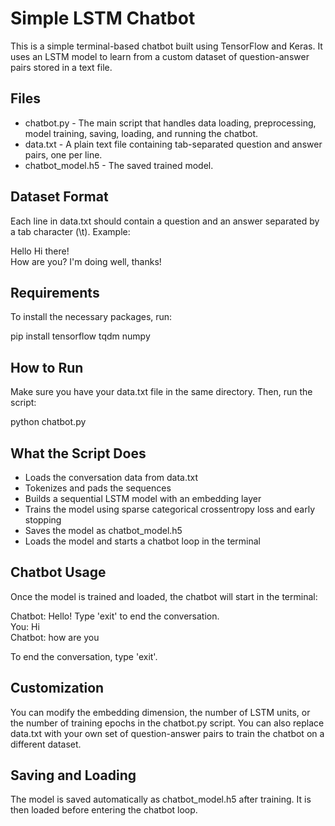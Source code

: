 # Simple LSTM Chatbot

This is a simple terminal-based chatbot built using TensorFlow and Keras. It uses an LSTM model to learn from a custom dataset of question-answer pairs stored in a text file.

## Files

- chatbot.py - The main script that handles data loading, preprocessing, model training, saving, loading, and running the chatbot.
- data.txt - A plain text file containing tab-separated question and answer pairs, one per line.
- chatbot_model.h5 - The saved trained model.

## Dataset Format

Each line in data.txt should contain a question and an answer separated by a tab character (\t). Example:

Hello	Hi there!  
How are you?	I'm doing well, thanks!

## Requirements

To install the necessary packages, run:

pip install tensorflow tqdm numpy

## How to Run

Make sure you have your data.txt file in the same directory. Then, run the script:

python chatbot.py

## What the Script Does

- Loads the conversation data from data.txt
- Tokenizes and pads the sequences
- Builds a sequential LSTM model with an embedding layer
- Trains the model using sparse categorical crossentropy loss and early stopping
- Saves the model as chatbot_model.h5
- Loads the model and starts a chatbot loop in the terminal

## Chatbot Usage

Once the model is trained and loaded, the chatbot will start in the terminal:

Chatbot: Hello! Type 'exit' to end the conversation.  
You: Hi  
Chatbot: how are you

To end the conversation, type 'exit'.

## Customization

You can modify the embedding dimension, the number of LSTM units, or the number of training epochs in the chatbot.py script. You can also replace data.txt with your own set of question-answer pairs to train the chatbot on a different dataset.

## Saving and Loading

The model is saved automatically as chatbot_model.h5 after training. It is then loaded before entering the chatbot loop.

